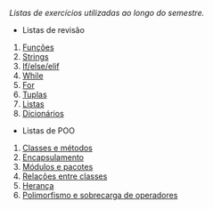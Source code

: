 *Listas de exercícios utilizadas ao longo do semestre.*

- Listas de revisão
1. [Funções](Revisao_lista1-funcoes.pdf)
2. [Strings](Revisao_lista2-strings.pdf)
3. [If/else/elif](Revisao_lista3-if.pdf)
4. [While](Revisao_lista4-while.pdf)
5. [For](Revisao_lista5-for.pdf)
6. [Tuplas](Revisao_lista6-tuplas.pdf)
7. [Listas](Revisao_lista7-listas.pdf)
8. [Dicionários](Revisao_lista8-dicionarios.pdf)

- Listas de POO
1. [Classes e métodos](Lista_classes_metodos.pdf)
2. [Encapsulamento](Lista_encapsulamento.pdf)
3. [Módulos e pacotes](Lista_modulos_pacotes.pdf)
4. [Relações entre classes](Lista_relacoes_classes.pdf)
5. [Herança](Lista_heranca.pdf)
6. [Polimorfismo e sobrecarga de operadores](Lista_polimorfismo.pdf)